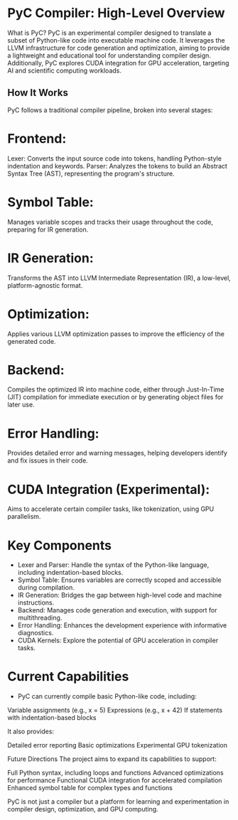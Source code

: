 # PyC Compiler: High-Level Overview

What is PyC?
PyC is an experimental compiler designed to translate a subset of Python-like code into executable machine code. It leverages the LLVM infrastructure for code generation and optimization, aiming to provide a lightweight and educational tool for understanding compiler design. Additionally, PyC explores CUDA integration for GPU acceleration, targeting AI and scientific computing workloads.

## How It Works
PyC follows a traditional compiler pipeline, broken into several stages:

# Frontend:
Lexer: Converts the input source code into tokens, handling Python-style indentation and keywords.
Parser: Analyzes the tokens to build an Abstract Syntax Tree (AST), representing the program's structure.


# Symbol Table:
Manages variable scopes and tracks their usage throughout the code, preparing for IR generation.


# IR Generation:
Transforms the AST into LLVM Intermediate Representation (IR), a low-level, platform-agnostic format.


# Optimization:
Applies various LLVM optimization passes to improve the efficiency of the generated code.


# Backend:
Compiles the optimized IR into machine code, either through Just-In-Time (JIT) compilation for immediate execution or by generating object files for later use.


# Error Handling:
Provides detailed error and warning messages, helping developers identify and fix issues in their code.


# CUDA Integration (Experimental):
Aims to accelerate certain compiler tasks, like tokenization, using GPU parallelism.


# Key Components
- Lexer and Parser: Handle the syntax of the Python-like language, including indentation-based blocks.
- Symbol Table: Ensures variables are correctly scoped and accessible during compilation.
- IR Generation: Bridges the gap between high-level code and machine instructions.
- Backend: Manages code generation and execution, with support for multithreading.
- Error Handling: Enhances the development experience with informative diagnostics.
- CUDA Kernels: Explore the potential of GPU acceleration in compiler tasks.

# Current Capabilities
- PyC can currently compile basic Python-like code, including:

Variable assignments (e.g., x = 5)
Expressions (e.g., x + 42)
If statements with indentation-based blocks

It also provides:

Detailed error reporting
Basic optimizations
Experimental GPU tokenization

Future Directions
The project aims to expand its capabilities to support:

Full Python syntax, including loops and functions
Advanced optimizations for performance
Functional CUDA integration for accelerated compilation
Enhanced symbol table for complex types and functions

PyC is not just a compiler but a platform for learning and experimentation in compiler design, optimization, and GPU computing.

